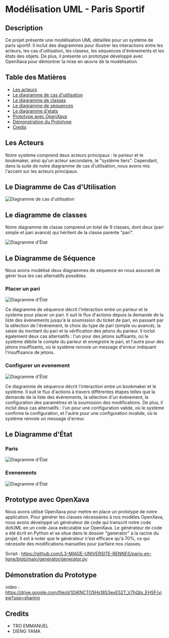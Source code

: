 # Modélisation UML - Paris Sportif

## Description
Ce projet présente une modélisation UML détaillée pour un système de paris sportif. Il inclut des diagrammes pour illustrer les interactions entre les acteurs, les cas d'utilisation, les clasess, les séquences d'événements et les états des objets. De plus, il présente un prototype développé avec OpenXava pour démontrer la mise en œuvre de la modélisation.

## Table des Matières
- [Les acteurs](#les-acteurs)
- [Le diagramme de cas d'utilisation](#le-diagramme-de-cas-dutilisation)
- [Le diagramme de classes](#le-diagramme-de-classes)
- [Le diagramme de séquences](#le-diagramme-de-séquence)
- [Le diagramme d'etats](#le-diagramme-détat)
- [Prototype avec OpenXava](#prototype-avec-openxava)
- [Démonstration du Prototype](#démonstration-du-prototype)
- [Credis](#credits)

## Les Acteurs
Notre système comprend deux acteurs principaux : le parieur et le bookmaker, ainsi qu'un acteur secondaire, le "système tiers". Cependant, dans la suite de notre diagramme de cas d'utilisation, nous avons mis l'accent sur les acteurs principaux.

## Le Diagramme de Cas d'Utilisation

![Diagramme de cas d'utilisation](diagrams/usecase.png)

## Le diagramme de classes
Notre diagramme de classe comprend un total de 9 classes, dont deux (pari simple et pari avancé) qui héritent de la classe parente "pari".

![Diagramme d'État](diagrams/class.png)

## Le Diagramme de Séquence
Nous avons modélisé deux diagrammes de séquence en nous assurant de gérer tous les cas alternatifs possibles.

### Placer un pari
![Diagramme d'État](diagrams/sequence_pari.png)

Ce diagramme de séquence décrit l'interaction entre un parieur et le systeme pour placer un pari. Il suit le flux d'actions depuis la demande de la liste des événements jusqu'à la soumission du ticket de pari, en passant par la sélection de l'événement, le choix du type de pari (simple ou avancé), la saisie du montant du pari et la vérification des jetons du parieur. Il inclut également deux cas alternatifs : l'un pour des jetons suffisants, où le système débite le compte du parieur et enregistre le pari, et l'autre pour des jetons insuffisants, où le système renvoie un message d'erreur indiquant l'insuffisance de jetons.

### Configurer un evenement
![Diagramme d'État](diagrams/sequence_params.png)

Ce diagramme de séquence décrit l'interaction entre un bookmaker et le système. Il suit le flux d'actions à travers différentes étapes telles que la demande de la liste des événements, la sélection d'un événement, la configuration des paramètres et la soumission des modifications. De plus, il inclut deux cas alternatifs : l'un pour une configuration valide, où le système confirme la configuration, et l'autre pour une configuration invalide, où le système renvoie un message d'erreur. 


## Le Diagramme d'État

### Paris
![Diagramme d'État](diagrams/state_pari.png)

### Evenements
![Diagramme d'État](diagrams/state_event.png)

## Prototype avec OpenXava
Nous avons utilisé OpenXava pour mettre en place un prototype de notre application. Pour générer les classes nécessaires à nos modèles OpenXava, nous avons développé un générateur de code qui transcrit notre code dotUML en un code Java exécutable sur OpenXava. Le générateur de code a été écrit en Python et se situe dans le dossier "generator" à la racine du projet. Il est à noter que le générateur n'est efficace qu'à 70%, ce qui nécessite des modifications manuelles pour parfaire nos classes.

Script : https://github.com/L3-MIAGE-UNIVERSITE-RENNES/paris-en-ligne/blob/main/generator/generator.py

## Démonstration du Prototype
video : https://drive.google.com/file/d/1DiKNCTO5Hs18S3exE52T_V7hQIq_EHSF/view?usp=sharing

## Credits
- TRO EMMANUEL
- DIENG YAMA
